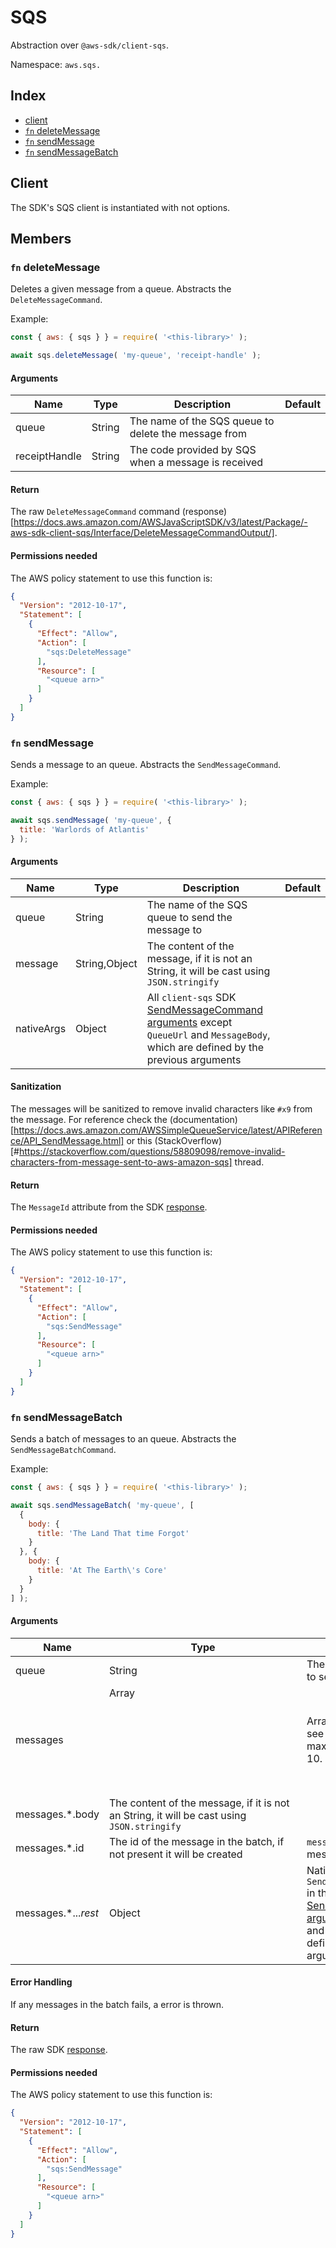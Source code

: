 # SQS

Abstraction over `@aws-sdk/client-sqs`.

Namespace: `aws.sqs.`

## Index
- [client](#client)
- [`fn` deleteMessage](#fn-deletemessage)
- [`fn` sendMessage](#fn-sendmessage)
- [`fn` sendMessageBatch](#fn-sendmessagebatch)

## Client

The SDK's SQS client is instantiated with not options.

## Members

### `fn` deleteMessage

Deletes a given message from a queue. Abstracts the `DeleteMessageCommand`.

Example:
```js
const { aws: { sqs } } = require( '<this-library>' );

await sqs.deleteMessage( 'my-queue', 'receipt-handle' );
```

#### Arguments

|Name|Type|Description|Default|
|---|---|---|---|
|queue|String|The name of the SQS queue to delete the message from||
|receiptHandle|String|The code provided by SQS when a message is received||

#### Return

The raw `DeleteMessageCommand` command (response)[https://docs.aws.amazon.com/AWSJavaScriptSDK/v3/latest/Package/-aws-sdk-client-sqs/Interface/DeleteMessageCommandOutput/].

#### Permissions needed

The AWS policy statement to use this function is:

```json
{
  "Version": "2012-10-17",
  "Statement": [
    {
      "Effect": "Allow",
      "Action": [
        "sqs:DeleteMessage"
      ],
      "Resource": [
        "<queue arn>"
      ]
    }
  ]
}
```

### `fn` sendMessage

Sends a message to an queue. Abstracts the `SendMessageCommand`.

Example:
```js
const { aws: { sqs } } = require( '<this-library>' );

await sqs.sendMessage( 'my-queue', {
  title: 'Warlords of Atlantis'
} );
```

#### Arguments

|Name|Type|Description|Default|
|---|---|---|---|
|queue|String|The name of the SQS queue to send the message to||
|message|String,Object|The content of the message, if it is not an String, it will be cast using `JSON.stringify`||
|nativeArgs|Object|All `client-sqs` SDK [SendMessageCommand arguments](https://docs.aws.amazon.com/AWSJavaScriptSDK/v3/latest/Package/-aws-sdk-client-sqs/Class/SendMessageCommand/) except `QueueUrl` and `MessageBody`, which are defined by the previous arguments||

#### Sanitization

The messages will be sanitized to remove invalid characters like `#x9` from the message. For reference check the (documentation)[https://docs.aws.amazon.com/AWSSimpleQueueService/latest/APIReference/API_SendMessage.html] or this (StackOverflow)[#https://stackoverflow.com/questions/58809098/remove-invalid-characters-from-message-sent-to-aws-amazon-sqs] thread.

#### Return

The `MessageId` attribute from the SDK [response](https://docs.aws.amazon.com/AWSJavaScriptSDK/v3/latest/Package/-aws-sdk-client-sqs/Class/SendMessageCommandOutput/).

#### Permissions needed

The AWS policy statement to use this function is:

```json
{
  "Version": "2012-10-17",
  "Statement": [
    {
      "Effect": "Allow",
      "Action": [
        "sqs:SendMessage"
      ],
      "Resource": [
        "<queue arn>"
      ]
    }
  ]
}
```

### `fn` sendMessageBatch

Sends a batch of messages to an queue. Abstracts the `SendMessageBatchCommand`.

Example:
```js
const { aws: { sqs } } = require( '<this-library>' );

await sqs.sendMessageBatch( 'my-queue', [
  {
    body: {
      title: 'The Land That time Forgot'
    }
  }, {
    body: {
      title: 'At The Earth\'s Core'
    }
  }
] );
```

#### Arguments

|Name|Type|Description|Default|
|---|---|---|---|
|queue|String|The name of the SQS queue to send the messages to||
|messages|Array<Object>|Array of messages to send, see each property below. The maximum allowed length is 10.||
|messages.*.body|The content of the message, if it is not an String, it will be cast using `JSON.stringify`||
|messages.*.id|The id of the message in the batch, if not present it will be created|`message_` + index of the message|
|messages.*..._rest_|Object|Native properties that each `SendMessageBatchRequestEntry` in the `client-sqs` SDK [SendMessageBatchCommand arguments](https://docs.aws.amazon.com/AWSJavaScriptSDK/v3/latest/Package/-aws-sdk-client-sqs/Class/SendMessageBatchCommand/) accepts, except `Id` and `MessageBody`, which are defined by the previous arguments||

#### Error Handling

If any messages in the batch fails, a error is thrown.

#### Return

The raw SDK [response](https://docs.aws.amazon.com/AWSJavaScriptSDK/v3/latest/Package/-aws-sdk-client-sqs/Class/SendMessageCommandOutput/).

#### Permissions needed

The AWS policy statement to use this function is:

```json
{
  "Version": "2012-10-17",
  "Statement": [
    {
      "Effect": "Allow",
      "Action": [
        "sqs:SendMessage"
      ],
      "Resource": [
        "<queue arn>"
      ]
    }
  ]
}
```
